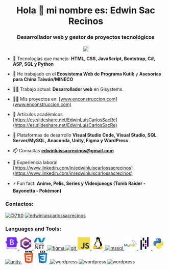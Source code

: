 <h1 align="center">Hola 👋 mi nombre es: Edwin Sac Recinos</h1>
<h3 align="center">Desarrollador web y gestor de proyectos tecnológicos</h3>

<p align="center"> 
<img align="center" src="https://raw.githubusercontent.com/laynH/Anime-Girls-Holding-Programming-Books/master/C%2B%2B/Sakura_Nene_CPP.jpg" height="150" />
</p>

- 🌱 Tecnologías que manejo: **HTML, CSS, JavaScript, Bootstrap, C#, ASP, SQL y Python**

- 🔭 He trabajado en el **Ecosistema Web de Programa Kutik** y **Asesorías para China Taiwán/MINECO**

- 👨‍💻 Trabajo actual: **Desarrollador web** en Gisystems.

- 👨‍💻 Mis proyectos en: [www.enconstruccion.com](www.enconstruccion.com)

- 📝 Artículos académicos [https://es.slideshare.net/EdwinLuisCarlosSacRe](https://es.slideshare.net/EdwinLuisCarlosSacRe)

- 💬 Plataformas de desarrollo **Visual Studio Code, Visual Studio, SQL Server/MySQL, Anaconda, Unity, Figma y WordPress**

- 📫 Consultas **edwinluissacrecinos@gmail.com**

- 📄 Experiencia laboral [https://www.linkedin.com/in/edwinluiscarlossacrecinos](https://www.linkedin.com/in/edwinluiscarlossacrecinos)

- ⚡ Fun fact: **Anime, Pelis, Series y Videojueogs (Tomb Raider - Bayonetta - Pokémon)**

<h3 align="left">Contactos:</h3>
<p align="left">
<a href="https://twitter.com/@71t0" target="blank"><img align="center" src="https://raw.githubusercontent.com/rahuldkjain/github-profile-readme-generator/master/src/images/icons/Social/twitter.svg" alt="@71t0" height="30" width="40" /></a>
<a href="https://linkedin.com/in/edwinluiscarlossacrecinos" target="blank"><img align="center" src="https://raw.githubusercontent.com/rahuldkjain/github-profile-readme-generator/master/src/images/icons/Social/linked-in-alt.svg" alt="edwinluiscarlossacrecinos" height="30" width="40" /></a>
</p>

<h3 align="left">Languages and Tools:</h3>
<p align="left"> <a href="https://getbootstrap.com" target="_blank" rel="noreferrer"> <img src="https://raw.githubusercontent.com/devicons/devicon/master/icons/bootstrap/bootstrap-plain-wordmark.svg" alt="bootstrap" width="40" height="40"/> </a> <a href="https://www.w3schools.com/cs/" target="_blank" rel="noreferrer"> <img src="https://raw.githubusercontent.com/devicons/devicon/master/icons/csharp/csharp-original.svg" alt="csharp" width="40" height="40"/> </a> <a href="https://dotnet.microsoft.com/" target="_blank" rel="noreferrer"> <img src="https://raw.githubusercontent.com/devicons/devicon/master/icons/dot-net/dot-net-original-wordmark.svg" alt="dotnet" width="40" height="40"/> </a> <a href="https://www.figma.com/" target="_blank" rel="noreferrer"> <img src="https://www.vectorlogo.zone/logos/figma/figma-icon.svg" alt="figma" width="40" height="40"/> </a> <a href="https://git-scm.com/" target="_blank" rel="noreferrer"> <img src="https://www.vectorlogo.zone/logos/git-scm/git-scm-icon.svg" alt="git" width="40" height="40"/> </a> <a href="https://developer.mozilla.org/en-US/docs/Web/JavaScript" target="_blank" rel="noreferrer"> <img src="https://raw.githubusercontent.com/devicons/devicon/master/icons/javascript/javascript-original.svg" alt="javascript" width="40" height="40"/> </a> <a href="https://www.linux.org/" target="_blank" rel="noreferrer"> <img src="https://raw.githubusercontent.com/devicons/devicon/master/icons/linux/linux-original.svg" alt="linux" width="40" height="40"/> </a> <a href="https://www.microsoft.com/en-us/sql-server" target="_blank" rel="noreferrer"> <img src="https://www.svgrepo.com/show/303229/microsoft-sql-server-logo.svg" alt="mssql" width="40" height="40"/> </a> <a href="https://www.mysql.com/" target="_blank" rel="noreferrer"> <img src="https://raw.githubusercontent.com/devicons/devicon/master/icons/mysql/mysql-original-wordmark.svg" alt="mysql" width="40" height="40"/> </a> <a href="https://pandas.pydata.org/" target="_blank" rel="noreferrer"> <img src="https://raw.githubusercontent.com/devicons/devicon/2ae2a900d2f041da66e950e4d48052658d850630/icons/pandas/pandas-original.svg" alt="pandas" width="40" height="40"/> </a> <a href="https://www.python.org" target="_blank" rel="noreferrer"> <img src="https://raw.githubusercontent.com/devicons/devicon/master/icons/python/python-original.svg" alt="python" width="40" height="40"/> </a> <a href="https://unity.com/" target="_blank" rel="noreferrer"> <img src="https://www.vectorlogo.zone/logos/unity3d/unity3d-icon.svg" alt="unity" width="40" height="40"/> </a>  <img src="https://raw.githubusercontent.com/devicons/devicon/master/icons/html5/html5-original-wordmark.svg" alt="html5" width="40" height="40"/> <a href="https://www.w3schools.com/css/" target="_blank" rel="noreferrer"> <img src="https://raw.githubusercontent.com/devicons/devicon/master/icons/css3/css3-original-wordmark.svg" alt="css3" width="40" height="40"/> </a> <img src="https://cdn-icons-png.flaticon.com/512/174/174881.png" alt="wordpress" width="40" height="40"/> <img src="https://assets-global.website-files.com/646dd1f1a3703e451ba81ecc/64994922cf2a6385a4bf4489_UltralyticsYOLO_mark_blue.svg" alt="wordpress" width="40" height="40"/> <img src="https://assets-global.website-files.com/5f6bc60e665f54db361e52a9/63f6895d515270ffdafd36d5_yolov8-p-500.png" alt="wordpress" width="60" height="60"/> </p>

